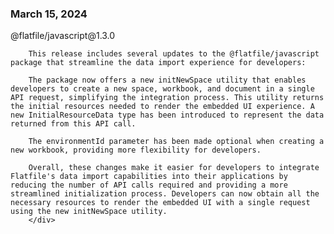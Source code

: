
### March 15, 2024

<div style={{ display: "table", width: "auto" }}>

  <div style={{ display: "table-row", width: "auto" }}>
      <Snippet file="chips/wrappers.mdx" />
        <div style={{ float: "left", display: "table-column", paddingLeft: "30px", width: "calc(80% - 30px)" }}>
        @flatfile/javascript@1.3.0

        This release includes several updates to the @flatfile/javascript package that streamline the data import experience for developers:

        The package now offers a new initNewSpace utility that enables developers to create a new space, workbook, and document in a single API request, simplifying the integration process. This utility returns the initial resources needed to render the embedded UI experience. A new InitialResourceData type has been introduced to represent the data returned from this API call.

        The environmentId parameter has been made optional when creating a new workbook, providing more flexibility for developers. 

        Overall, these changes make it easier for developers to integrate Flatfile's data import capabilities into their applications by reducing the number of API calls required and providing a more streamlined initialization process. Developers can now obtain all the necessary resources to render the embedded UI with a single request using the new initNewSpace utility.
        </div>
  </div>

</div>
